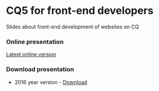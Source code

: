 # CQ5 for front-end developers
Slides about front-end development of websites on CQ

### Online presentation
<a href="http://epam-front-end-school-lectures.github.io/cq-for-fed/index.html">Latest online version</a>

### Download presentation
* 2016 year version - <a href="https://github.com/epam-front-end-school-lectures/cq-for-fed/archive/gh-pages.zip">Download</a>